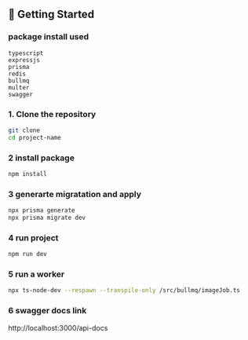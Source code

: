 ## 🚀 Getting Started

### package install used
    typescript
    expressjs
    prisma
    redis
    bullmq
    multer
    swagger

### 1. Clone the repository

```bash
git clone 
cd project-name
```
### 2 install package
```bash
npm install
```
### 3 generarte migratation and apply
```bash
npx prisma generate
npx prisma migrate dev
```
### 4 run project
```bash
npm run dev
```

### 5 run a worker
```bash
npx ts-node-dev --respawn --transpile-only /src/bullmq/imageJob.ts
```

### 6 swagger docs link 
http://localhost:3000/api-docs